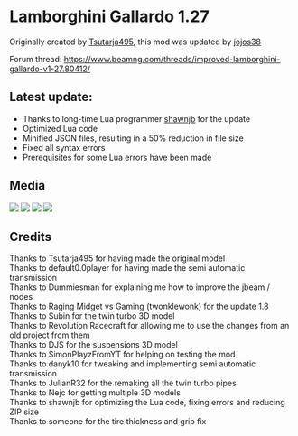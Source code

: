 # Lamborghini Gallardo 1.27

Originally created by [Tsutarja495](https://www.beamng.com/members/tsutarja495.52856/), this mod was updated by [jojos38](https://beamng.com/members/jojos38.31610/)

Forum thread: https://www.beamng.com/threads/improved-lamborghini-gallardo-v1-27.80412/

## Latest update:
* Thanks to long-time Lua programmer [shawnjb](https://github.com/shawnjb) for the update
* Optimized Lua code
* Minified JSON files, resulting in a 50% reduction in file size
* Fixed all syntax errors
* Prerequisites for some Lua errors have been made

## Media

![](https://beamng.com/data/attachments/808/808333-00676969ca421ac2f0ddbcdd422c5318.jpg)
![](https://beamng.com/data/attachments/808/808334-aa1e33adfc50bc24da119b8e332e0c87.jpg)
![](https://beamng.com/data/attachments/808/808335-4eb9d7d6983dfe9bbf8b218aeed26f71.jpg)
![](https://beamng.com/data/attachments/820/820992-bcd60b77817180af5b4d49e1766c6982.jpg)

## Credits
Thanks to Tsutarja495 for having made the original model\
Thanks to default0.0player for having made the semi automatic transmission\
Thanks to Dummiesman for explaining me how to improve the jbeam / nodes\
Thanks to Raging Midget vs Gaming (twonklewonk) for the update 1.8\
Thanks to Subin for the twin turbo 3D model\
Thanks to Revolution Racecraft for allowing me to use the changes from an old project from them\
Thanks to DJS for the suspensions 3D model\
Thanks to SimonPlayzFromYT for helping on testing the mod\
Thanks to danyk10 for tweaking and implementing semi automatic transmission\
Thanks to JulianR32 for the remaking all the twin turbo pipes\
Thanks to Nejc for getting multiple 3D models\
Thanks to shawnjb for optimizing the Lua code, fixing errors and reducing ZIP size\
Thanks to someone for the tire thickness and grip fix
